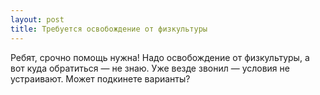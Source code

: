 ```yaml
---
layout: post 
title: Требуется освобождение от физкультуры 
--- 
```

Ребят, срочно помощь нужна! Надо освобождение от физкультуры, а вот куда обратиться — не знаю. Уже везде звонил — условия не устраивают. Может подкинете варианты?